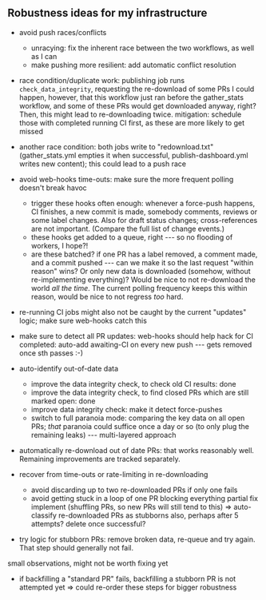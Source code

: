 ## Robustness ideas for my infrastructure

- avoid push races/conflicts
  - unracying: fix the inherent race between the two workflows, as well as I can
  - make pushing more resilient: add automatic conflict resolution

- race condition/duplicate work: publishing job runs `check_data_integrity`, requesting the re-download of some PRs
I could happen, however, that this workflow just ran before the gather_stats workflow, and some of these PRs would get downloaded anyway, right? Then, this might lead to re-downloading twice.
mitigation: schedule those with completed running CI first, as these are more likely to get missed

- another race condition: both jobs write to "redownload.txt" (gather_stats.yml empties it when successful, publish-dashboard.yml writes new content); this could lead to a push race

- avoid web-hooks time-outs: make sure the more frequent polling doesn't break havoc
  - trigger these hooks often enough:
    whenever a force-push happens, CI finishes, a new commit is made, somebody comments, reviews or some label changes. Also for draft status changes;  cross-references are not important. (Compare the full list of change events.)
  - these hooks get added to a queue, right --- so no flooding of workers, I hope?!
  - are these batched? if one PR has a label removed, a comment made, and a commit pushed --- can we make it so the last request "within reason" wins? Or only new data is downloaded (somehow, without re-implementing everything)? Would be nice to not re-download the world *all the time*. The current polling frequency keeps this within reason, would be nice to not regress *too* hard.

- re-running CI jobs might also not be caught by the current "updates" logic; make sure web-hooks catch this

- make sure to detect all PR updates: web-hooks should help
hack for CI completed: auto-add awaiting-CI on every new push --- gets removed once sth passes :-)

- auto-identify out-of-date data
  - improve the data integrity check, to check old CI results: done
  - improve the data integrity check, to find closed PRs which are still marked open: done
  - improve data integrity check: make it detect force-pushes
  - switch to full paranoia mode: comparing the key data on all open PRs; *that* paranoia could suffice once a day or so (to only plug the remaining leaks) --- multi-layered approach
- automatically re-download out of date PRs: that works reasonably well. Remaining improvements are tracked separately.

- recover from time-outs or rate-limiting in re-downloading
   - avoid discarding up to two re-downloaded PRs if only one fails
   - avoid getting stuck in a loop of one PR blocking everything
    partial fix implement (shuffling PRs, so new PRs will still tend to this)
   => auto-classify re-downloaded PRs as stubborns also, perhaps after 5 attempts? delete once successful?

- try logic for stubborn PRs: remove broken data, re-queue and try again. That step should generally not fail.

small observations, might not be worth fixing yet
- if backfilling a "standard PR" fails, backfilling a stubborn PR is not attempted yet
=> could re-order these steps for bigger robustness
